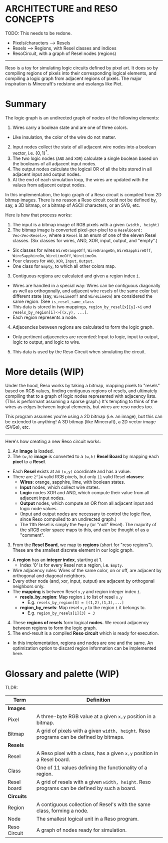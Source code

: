 ARCHITECTURE and RESO CONCEPTS
===

TODO: This needs to be redone.

- Pixels/characters --> Resels
- Resels --> Regions, with Resel classes and indices
- ResoCircuit, with a graph of Resel nodes (regions) 

---

Reso is a toy for simulating logic circuits defined by pixel art. It does so by compiling regions of pixels into their corresponding logical elements, and compiling a logic graph from adjacent regions of pixels. The major inspiration is Minecraft's redstone and esolangs like Piet.

# Summary

The logic graph is an undirected graph of nodes of the following elements:

1. Wires carry a boolean state and are one of three colors.
  - Like insulation, the color of the wire do not matter.
2. Input nodes collect the state of all adjacent wire nodes into a boolean vector, i.e. $\{0,1\}^*$.
3. The two logic nodes (`AND` and `XOR`) calculate a single boolean based on the booleans of all adjacent input nodes.
4. The output nodes calculate the logical OR of all the bits stored in all adjacent input and output nodes.
5. At the end of each simulation loop, the wires are updated with the values from adjacent output nodes.

In this implementation, the logic graph of a Reso circuit is compiled from 2D  bitmap images. There is no reason a Reso circuit could not be defined by, say, a 3D bitmap, or a bitmap of ASCII characters, or an SVG, etc.

Here is how that process works:

1. The input is a bitmap image of RGB pixels with a given `(width, height)`
2. The bitmap image is converted pixel-per-pixel to a `ReselBoard: Vec<Vec<Resel>>`, where a `Resel` is an enum of one of the eleven Resel classes. (Six classes for wires, AND, XOR, input, output, and "empty".)
  - Six classes for wires `WireOrangeOff`, `WireOrangeOn`, `WireSapphireOff`, `WireSapphireOn`, `WireLimeOff`, `WireLimeOn`.
  - Four classes for `AND`, `XOR`, `Input`, `Output`.
  - One class for `Empty`, to which all other colors map.

3. Contiguous regions are calculated and given a region index `i`.
  - Wires are handled in a special way: Wires can be contiguous diagonally as well as orthogonally, and adjacent wire resels of the same color but different state (say, `WireLimeOff` and `WireLimeOn`) are considered the same region. (See `is_resel_same_class`
  - This data is stored in two mappings, `region_by_resel[x][y]->i` and  `resels_by_region[i]->[(x,y), ...]`.
  - Each region represents a node.

4. Adjacencies between regions are calculated to form the logic graph.
  - Only pertinent adjacencies are recorded: Input to logic, input to output, logic to output, and logic to wire.
5. This data is used by the Reso Circuit when simulating the circuit. 

# More details (WIP)

Under the hood, Reso works by taking a bitmap, mapping pixels to "resels" based on RGB values, finding contiguous regions of resels, and ultimately compiling that to a graph of logic nodes represented with adjacency lists. (This is performant assuming a sparse graph.) It's tempting to think of the wires as edges between logical elements, but wires are reso nodes too.

This program assumes you're using a 2D bitmap (i.e. an image), but this can be extended to anything! A 3D bitmap (like Minecraft), a 2D vector image (SVGs), etc.

---


Here's how creating a new Reso circuit works:

1. An **image** is loaded.
2. The `(w,h)` **image** is converted to a `(w,h)` **Resel Board** by mapping each **pixel** to a **Resel**.
  - Each **Resel** exists at an `(x,y)` coordinate and has a value.
  - There are `2^24` valid RGB pixels, but only `11` valid Resel **classes**:
    - **Wires**: orange, sapphire, lime, with boolean states.
    - **Input** nodes, which collect wire states.
    - **Logic** nodes XOR and AND, which compute their value from all adjacent input nodes.
    - **Output** nodes, which compute an OR from all adjacent input and logic node values.
    - (Input and output nodes are necessary to control the logic flow, since Reso compuiled to an undirected graph.)
    - The 11th Resel is simply the `Empty` (or "null" Resel). The majority of the sRGB color space maps to this, and can be thought of as a "comment".
3. From the **Resel Board**, we map to **regions** (short for "reso regions"). These are the smallest discrete element in our logic graph.
  - A **region** has an **integer index**, starting at 1.
    - Index '0' is for every Resel not a region, i.e. `Empty`.
  - Wire adjacency rules: Wires of the same color, on or off, are adjacent by orthogonal and diagonal neighbors.
  - Every other node (and, xor, input, output) are adjacent by orthogonal neighbors only.
  - The **mapping** is between Resel `x,y` and region integer index `i`.
    - **resels_by_region**: Map region `i` to list of resel `x,y`
      - E.g. `resels_by_region[3] = [(1,2),(1,3),...]`
    - **region_by_resels**: Map resel `x,y` to the region `i` it belongs to.
      - E.g. `region_by_resels[1][3] = 3`
4. These **regions of resels** form logical **nodes**. We record adjacency between regions to form the logic graph.
5. The end-result is a compiled **Reso circuit** which is ready for execution.
  - In this implementation, regions and nodes are one and the same. An optimization option to discard region information can be implemented here.


# Glossary and palette (WIP)

TLDR:

| Term  | Definition | 
| ----- | ---------- |
| **Images** | |
| Pixel | A three-byte RGB value at a given `x,y` position in a bitmap.
| Bitmap | A grid of pixels with a given `width, height`. Reso programs can be defined by bitmaps.
| **Resels** | |
| Resel | A Reso pixel with a class, has a given `x,y` position in a Resel board.
| Class | One of 11 values defining the functionality of a region.
| Resel board | A grid of resels with a given `width, height`. Reso programs can be defined by such a board.
| **Circuits** | |
| Region | A contiguous collection of Resel's with the same class, forming a node.
| Node  | The smallest logical unit in a Reso program. 
| Reso Circuit | A graph of nodes ready for simulation.

